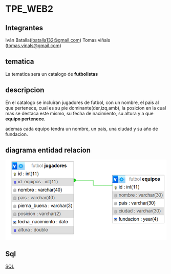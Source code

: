 
#  TPE_WEB2  

## Integrantes

Iván Batalla(ibatalla132@gmail.com)
Tomas viñals (tomas.vinals@gmail.com)

## tematica 
La tematica sera un catalogo de __futbolistas__
## descripcion

En el catalogo se incluiran jugadores de futbol, con un nombre,
el pais al que pertenece, cual es su pie dominante(der,izq,amb),
la posicion en la cual mas se destaca este mismo,
su fecha de nacimiento, su altura y a que __equipo pertenece__.

ademas cada equipo tendra un nombre, un pais, una ciudad y su año  de fundacion.



## diagrama entidad relacion 

![der](DER.png)
## Sql
[SQL](futbol.sql)